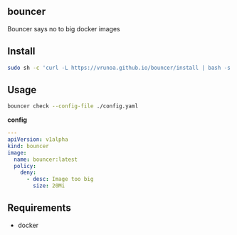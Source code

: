 ## bouncer

Bouncer says no to big docker images

## Install
```bash
sudo sh -c 'curl -L https://vrunoa.github.io/bouncer/install | bash -s -- -b /usr/local/bin'
```

## Usage
```bash
bouncer check --config-file ./config.yaml
```

**config**
```yaml
---
apiVersion: v1alpha
kind: bouncer
image:
  name: bouncer:latest
  policy:
    deny:
      - desc: Image too big
        size: 20Mi
```

## Requirements

* docker
